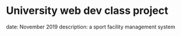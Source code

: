 # University web dev class project

date: November 2019
description: a sport facility management system